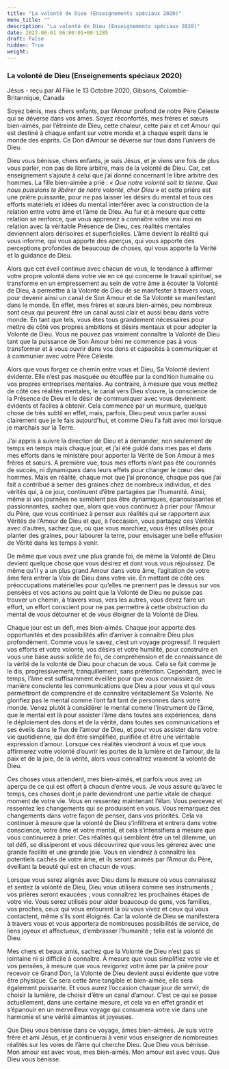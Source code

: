 ```yaml
---
title: "La volonté de Dieu (Enseignements spéciaux 2020)"
menu_title: ""
description: "La volonté de Dieu (Enseignements spéciaux 2020)"
date: 2022-06-01 06:00:01+00:1285
draft: False
hidden: True
weight:
---
```

### La volonté de Dieu (Enseignements spéciaux 2020)

Jésus - reçu par Al Fike le 13 Octobre 2020, Gibsons, Colombie-Britannique, Canada

Soyez bénis, mes chers enfants, par l’Amour profond de notre Père Céleste qui se déverse dans vos âmes. Soyez réconfortés, mes frères et sœurs bien-aimés, par l’étreinte de Dieu, cette chaleur, cette paix et cet Amour qui est destiné à chaque enfant sur votre monde et à chaque esprit dans le monde des esprits. Ce Don d’Amour se déverse sur tous dans l’univers de Dieu.

Dieu vous bénisse, chers enfants, je suis Jésus, et je viens une fois de plus vous parler, non pas de libre arbitre, mais de la volonté de Dieu. Car, cet enseignement s’ajoute à celui que j’ai donné concernant le libre arbitre des hommes. La fille bien-aimée a prié : *« Que notre volonté soit la tienne. Que nous puissions te libérer de notre volonté, cher Dieu »* et cette prière est une prière puissante, pour ne pas laisser les désirs du mental et tous ces efforts matériels et idées du mental interférer avec la construction de la relation entre votre âme et l’âme de Dieu. Au fur et à mesure que cette relation se renforce, que vous apprenez à connaître votre vrai moi en relation avec la véritable Présence de Dieu, ces réalités mentales deviennent alors dérisoires et superficielles. L’âme devient la réalité qui vous informe, qui vous apporte des aperçus, qui vous apporte des perceptions profondes de beaucoup de choses, qui vous apporte la Vérité et la guidance de Dieu.

Alors que cet éveil continue avec chacun de vous, le tendance à affirmer votre propre volonté dans votre vie en ce qui concerne le travail spirituel, se transforme en un empressement au sein de votre âme à écouter la Volonté de Dieu, à permettre à la Volonté de Dieu de se manifester à travers vous, pour devenir ainsi un canal de Son Amour et de Sa Volonté se manifestant dans le monde. En effet, mes frères et sœurs bien-aimés, peu nombreux sont ceux qui peuvent être un canal aussi clair et aussi beau dans votre monde. En tant que tels, vous êtes tous grandement nécessaires pour mettre de côté vos propres ambitions et désirs mentaux et pour adopter la Volonté de Dieu. Vous ne pouvez pas vraiment connaître la Volonté de Dieu tant que la puissance de Son Amour béni ne commence pas à vous transformer et à vous ouvrir dans vos dons et capacités à communiquer et à communier avec votre Père Céleste.

Alors que vous forgez ce chemin entre vous et Dieu, Sa Volonté devient évidente. Elle n’est pas masquée ou étouffée par la condition humaine ou vos propres entreprises mentales. Au contraire, à mesure que vous mettez de côté ces réalités mentales, le canal vers Dieu s’ouvre, la conscience de la Présence de Dieu et le désir de communiquer avec vous deviennent évidents et faciles à obtenir. Cela commence par un murmure, quelque chose de très subtil en effet, mais, parfois, Dieu peut vous parler aussi clairement que je le fais aujourd’hui, et comme Dieu l’a fait avec moi lorsque je marchais sur la Terre.

J’ai appris à suivre la direction de Dieu et à demander, non seulement de temps en temps mais chaque jour, et j’ai été guidé dans mes pas et dans mes efforts dans le ministère pour apporter la Vérité de Son Amour à mes frères et sœurs. A première vue, tous mes efforts n’ont pas été couronnés de succès, ni dynamiques dans leurs effets pour changer le cœur des hommes. Mais en réalité, chaque mot que j’ai prononcé, chaque pas que j’ai fait a contribué à semer des graines chez de nombreux individus, et des vérités qui, à ce jour, continuent d’être partagées par l’humanité. Ainsi, même si vos journées ne semblent pas être dynamiques, épanouissantes et passionnantes, sachez que, alors que vous continuez à prier pour l’Amour du Père, que vous continuez à penser aux réalités qui se rapportent aux Vérités de l’Amour de Dieu et que, à l’occasion, vous partagez ces Vérités avec d’autres, sachez que, où que vous marchiez, vous êtes utilisés pour planter des graines, pour labourer la terre, pour envisager une belle effusion de Vérité dans les temps à venir.

De même que vous avez une plus grande foi, de même la Volonté de Dieu devient quelque chose que vous désirez et dont vous vous réjouissez. De même qu’il y a un plus grand Amour dans votre âme, l’agitation de votre âme fera entrer la Voix de Dieu dans votre vie. En mettant de côté ces préoccupations matérielles pour qu’elles ne prennent pas le dessus sur vos pensées et vos actions au point que la Volonté de Dieu ne puisse pas trouver un chemin, à travers vous, vers les autres, vous devez faire un effort, un effort conscient pour ne pas permettre à cette obstruction du mental de vous détourner et de vous éloigner de la Volonté de Dieu.

Chaque jour est un défi, mes bien-aimés. Chaque jour apporte des opportunités et des possibilités afin d’arriver à connaître Dieu plus profondément. Comme vous le savez, c’est un voyage progressif. Il requiert vos efforts et votre volonté, vos désirs et votre humilité, pour construire en vous une base aussi solide de foi, de compréhension et de connaissance de la vérité de la volonté de Dieu pour chacun de vous. Cela se fait comme je le dis, progressivement, tranquillement, sans prétention. Cependant, avec le temps, l’âme est suffisamment éveillée pour que vous connaissiez de manière consciente les communications que Dieu a pour vous et qui vous permettront de comprendre et de connaître véritablement Sa Volonté. Ne glorifiez pas le mental comme l’ont fait tant de personnes dans votre monde. Venez plutôt à considérer le mental comme l’instrument de l’âme, que le mental est là pour assister l’âme dans toutes ses expériences, dans le déploiement des dons et de la vérité, dans toutes ses communications et ses éveils dans le flux de l’amour de Dieu, et pour vous assister dans votre vie quotidienne, qui doit être simplifiée, purifiée et être une véritable expression d’amour. Lorsque ces réalités viendront à vous et que vous affirmerez votre volonté d’ouvrir les portes de la lumière et de l’amour, de la paix et de la joie, de la vérité, alors vous connaîtrez vraiment la volonté de Dieu.

Ces choses vous attendent, mes bien-aimés, et parfois vous avez un aperçu de ce qui est offert à chacun d’entre vous. Je vous assure qu’avec le temps, ces choses dont je parle deviendront une partie vitale de chaque moment de votre vie. Vous en ressentez maintenant l’élan. Vous percevez et ressentez les changements qui se produisent en vous. Vous remarquez des changements dans votre façon de penser, dans vos priorités. Cela va continuer à mesure que la volonté de Dieu s’infiltrera et entrera dans votre conscience, votre âme et votre mental, et cela s’intensifiera à mesure que vous continuerez à prier. Ces réalités qui semblent être un tel dilemme, un tel défi, se dissiperont et vous découvrirez que vous les gérerez avec une grande facilité et une grande joie. Vous en viendrez à connaître les potentiels cachés de votre âme, et ils seront animés par l’Amour du Père, éveillant la beauté qui est en chacun de vous.

Lorsque vous serez alignés avec Dieu dans la mesure où vous connaissez et sentez la volonté de Dieu, Dieu vous utilisera comme ses instruments ; vos prières seront exaucées ; vous connaîtrez les prochaines étapes de votre vie. Vous serez utilisés pour aider beaucoup de gens, vos familles, vos proches, ceux qui vous entourent là où vous vivez et ceux qui vous contactent, même s’ils sont éloignés. Car la volonté de Dieu se manifestera à travers vous et vous apportera de nombreuses possibilités de service, de liens joyeux et affectueux, d’embrasser l’humanité ; telle est la volonté de Dieu.

Mes chers et beaux amis, sachez que la Volonté de Dieu n’est pas si lointaine ni si difficile à connaître. À mesure que vous simplifiez votre vie et vos pensées, à mesure que vous revigorez votre âme par la prière pour recevoir ce Grand Don, la Volonté de Dieu devient aussi évidente que votre être physique. Ce sera cette âme tangible et bien-aimée, elle sera également puissante. Et vous aurez l’occasion chaque jour de servir, de choisir la lumière, de choisir d’être un canal d’amour. C’est ce qui se passe actuellement, dans une certaine mesure, et cela va en effet grandir et s’épanouir en un merveilleux voyage qui consumera votre vie dans une harmonie et une vérité aimantes et joyeuses.

Que Dieu vous bénisse dans ce voyage, âmes bien-aimées. Je suis votre frère et ami Jésus, et je continuerai à venir vous enseigner de nombreuses réalités sur les voies de l’âme qui cherche Dieu. Que Dieu vous bénisse. Mon amour est avec vous, mes bien-aimés. Mon amour est avec vous. Que Dieu vous bénisse.



